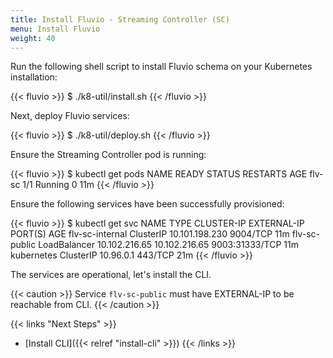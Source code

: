 ```yaml
---
title: Install Fluvio - Streaming Controller (SC)
menu: Install Fluvio
weight: 40
---
```


Run the following shell script to install Fluvio schema on your Kubernetes installation:

{{< fluvio >}}
$ ./k8-util/install.sh
{{< /fluvio >}}

Next, deploy Fluvio services:

{{< fluvio >}}
$ ./k8-util/deploy.sh
{{< /fluvio >}}

Ensure the Streaming Controller pod is running:

{{< fluvio >}}
$ kubectl get pods
NAME     READY   STATUS    RESTARTS   AGE
flv-sc   1/1     Running   0          11m
{{< /fluvio >}}

Ensure the following services have been successfully provisioned:

{{< fluvio >}}
$ kubectl get svc
NAME              TYPE           CLUSTER-IP       EXTERNAL-IP     PORT(S)          AGE
flv-sc-internal   ClusterIP      10.101.198.230   <none>          9004/TCP         11m
flv-sc-public     LoadBalancer   10.102.216.65    10.102.216.65   9003:31333/TCP   11m
kubernetes        ClusterIP      10.96.0.1        <none>          443/TCP          21m
{{< /fluvio >}}


The services are operational, let's install the CLI.

{{< caution >}}
Service ```flv-sc-public``` must have EXTERNAL-IP to be reachable from CLI.
{{< /caution >}}

{{< links "Next Steps" >}}
* [Install CLI]({{< relref "install-cli" >}})
{{< /links >}}